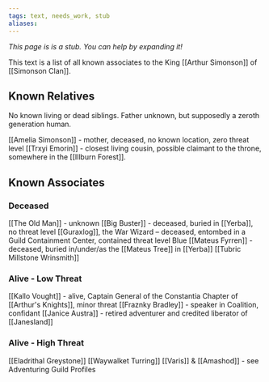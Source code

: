 ```yaml
---
tags: text, needs_work, stub
aliases:
---
```


*This page is is a stub. You can help by expanding it!*

This text is a list of all known associates to the King [[Arthur Simonson]] of [[Simonson Clan]].

## Known Relatives
No known living or dead siblings. Father unknown, but supposedly a zeroth generation human.

[[Amelia Simonson]] - mother, deceased, no known location, zero threat level
[[Trxyi Emorin]] - closest living cousin, possible claimant to the throne, somewhere in the [[Illburn Forest]].

## Known Associates
### Deceased
[[The Old Man]] - unknown
[[Big Buster]] - deceased, buried in [[Yerba]], no threat level
[[Guraxlog]], the War Wizard – deceased, entombed in a Guild Containment Center, contained threat level Blue
[[Mateus Fyrren]] - deceased, buried in/under/as the [[Mateus Tree]] in [[Yerba]]
[[Tubric Millstone Wrinsmith]]

### Alive - Low Threat
[[Kallo Vought]] - alive, Captain General of the Constantia Chapter of [[Arthur's Knights]], minor threat
[[Fraznky Bradley]] - speaker in Coalition, confidant
[[Janice Austra]] - retired adventurer and credited liberator of [[Janesland]]

### Alive - High Threat
[[Eladrithal Greystone]]
[[Waywalket Turring]]
[[Varis]] & [[Amashod]] - see Adventuring Guild Profiles